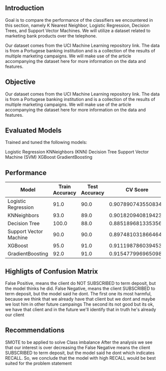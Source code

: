 ## Introduction

Goal is to compare the performance of the classifiers we encountered in this section, namely K Nearest Neighbor, Logistic Regression, Decision Trees, and Support Vector Machines. We will utilize a dataset related to marketing bank products over the telephone.

Our dataset comes from the UCI Machine Learning repository link. The data is from a Portugese banking institution and is a collection of the results of multiple marketing campaigns. We will make use of the article accompanying the dataset here for more information on the data and features.

## Objective
Our dataset comes from the UCI Machine Learning repository link. The data is from a Portugese banking institution and is a collection of the results of multiple marketing campaigns. We will make use of the article accompanying the dataset here for more information on the data and features.

## Evaluated Models
Trained and tuned the following models:

Logistic Regression
KNNeighbors (KNN) 
Decision Tree
Support Vector Machine (SVM)
XGBoost
GradientBoosting

## Performance

| Model                        | Train Accuracy | Test Accuracy | CV Score            | 
|------------------------------|----------------|---------------|---------------------|
| Logistic Regression          | 91.0           | 90.0          | 0.9078907435508347  |
| KNNeighbors                  | 93.0           | 89.0          | 0.9018209408194233  |
| Decision Tree                | 100.0          | 88.0          | 0.8851896813353566  |
| Support Vector Machine       | 90.0           | 90.0          | 0.897481031866464   |
| XGBoost                      | 95.0           | 91.0          | 0.9111987860394537  |
| GradientBoosting             | 92.0           | 91.0          | 0.9154779969650987  |

## Highligts of Confusion Matrix

False Positive, means the client do NOT SUBSCRIBED to term deposit, but the model thinks he did.
False Negative, means the client SUBSCRIBED to term deposit, but the model said he dont.
The first one its most harmful, because we think that we already have that client but we dont and maybe we lost him in other future campaings
The second its not good but its ok, we have that client and in the future we'll identify that in truth he's already our client

## Recommendations
SMOTE to be applied to solve Class imbalance
After the analysis we see that our interest is over decreasing the False Negative means the client SUBSCRIBED to term deposit, but the model said he dont which indicates RECALL. So, we conclude that the model with high RECALL would be best suited for the problem statement

